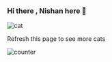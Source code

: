 ### Hi there , Nishan here  👋 

![cat](https://cataas.com/cat?type=medium)

Refresh this page to see more cats 

![counter](https://en6lwxccfrsqplo.m.pipedream.net)


<!--
**nishanb/nishanb** is a ✨ _special_ ✨ repository because its `README.md` (this file) appears on your GitHub profile.

Here are some ideas to get you started:

- 🔭 I’m currently working on ...
- 🌱 I’m currently learning ...
- 👯 I’m looking to collaborate on ...
- 🤔 I’m looking for help with ...
- 💬 Ask me about ...
- 📫 How to reach me: ...
- 😄 Pronouns: ...
- ⚡ Fun fact: ...
-->
